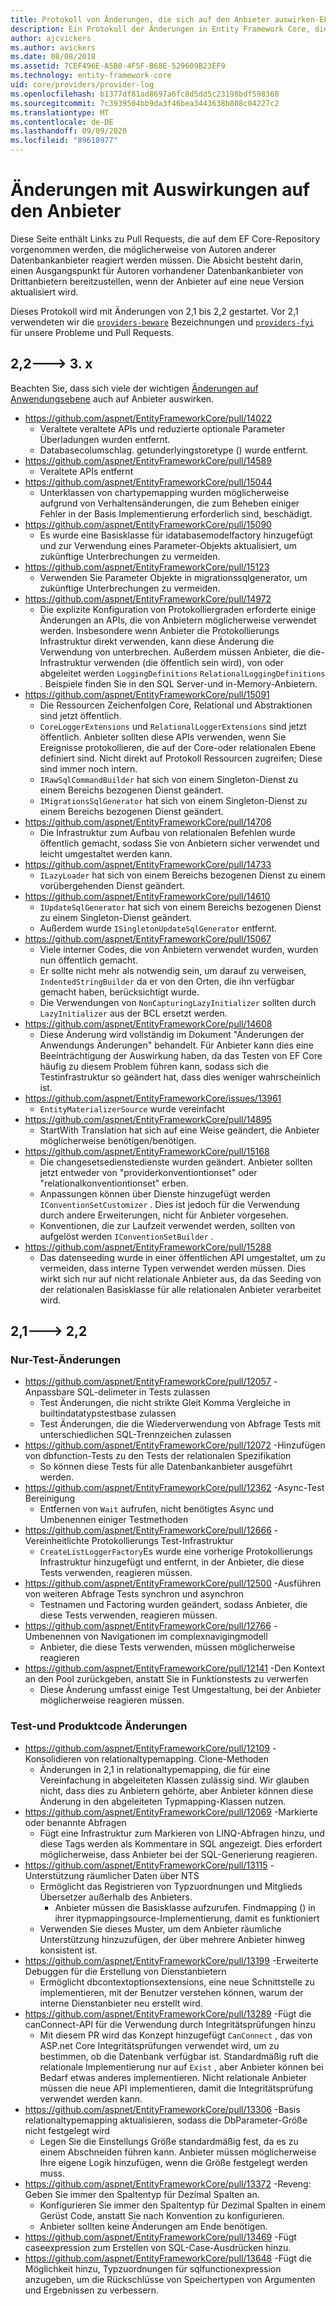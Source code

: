 ```yaml
---
title: Protokoll von Änderungen, die sich auf den Anbieter auswirken-EF Core
description: Ein Protokoll der Änderungen in Entity Framework Core, die Auswirkungen auf Anbieter haben
author: ajcvickers
ms.author: avickers
ms.date: 08/08/2018
ms.assetid: 7CEF496E-A5B0-4F5F-B68E-529609B23EF9
ms.technology: entity-framework-core
uid: core/providers/provider-log
ms.openlocfilehash: b1377df81ad8697a6fc8d5dd5c23198bdf598368
ms.sourcegitcommit: 7c3939504bb9da3f46bea3443638b808c04227c2
ms.translationtype: MT
ms.contentlocale: de-DE
ms.lasthandoff: 09/09/2020
ms.locfileid: "89618977"
---
```

# <a name="provider-impacting-changes"></a>Änderungen mit Auswirkungen auf den Anbieter

Diese Seite enthält Links zu Pull Requests, die auf dem EF Core-Repository vorgenommen werden, die möglicherweise von Autoren anderer Datenbankanbieter reagiert werden müssen. Die Absicht besteht darin, einen Ausgangspunkt für Autoren vorhandener Datenbankanbieter von Drittanbietern bereitzustellen, wenn der Anbieter auf eine neue Version aktualisiert wird.

Dieses Protokoll wird mit Änderungen von 2,1 bis 2,2 gestartet. Vor 2,1 verwendeten wir die [`providers-beware`](https://github.com/aspnet/EntityFrameworkCore/labels/providers-beware) Bezeichnungen und [`providers-fyi`](https://github.com/aspnet/EntityFrameworkCore/labels/providers-fyi) für unsere Probleme und Pull Requests.

## <a name="22-----3x"></a>2,2---> 3. x

Beachten Sie, dass sich viele der wichtigen [Änderungen auf Anwendungsebene](xref:core/what-is-new/ef-core-3.x/breaking-changes) auch auf Anbieter auswirken.

* <https://github.com/aspnet/EntityFrameworkCore/pull/14022>
  * Veraltete veraltete APIs und reduzierte optionale Parameter Überladungen wurden entfernt.
  * Databasecolumschlag. getunderlyingstoretype () wurde entfernt.
* <https://github.com/aspnet/EntityFrameworkCore/pull/14589>
  * Veraltete APIs entfernt
* <https://github.com/aspnet/EntityFrameworkCore/pull/15044>
  * Unterklassen von chartypemapping wurden möglicherweise aufgrund von Verhaltensänderungen, die zum Beheben einiger Fehler in der Basis Implementierung erforderlich sind, beschädigt.
* <https://github.com/aspnet/EntityFrameworkCore/pull/15090>
  * Es wurde eine Basisklasse für idatabasemodelfactory hinzugefügt und zur Verwendung eines Parameter-Objekts aktualisiert, um zukünftige Unterbrechungen zu vermeiden.
* <https://github.com/aspnet/EntityFrameworkCore/pull/15123>
  * Verwenden Sie Parameter Objekte in migrationssqlgenerator, um zukünftige Unterbrechungen zu vermeiden.
* <https://github.com/aspnet/EntityFrameworkCore/pull/14972>
  * Die explizite Konfiguration von Protokolliergraden erforderte einige Änderungen an APIs, die von Anbietern möglicherweise verwendet werden. Insbesondere wenn Anbieter die Protokollierungs Infrastruktur direkt verwenden, kann diese Änderung die Verwendung von unterbrechen. Außerdem müssen Anbieter, die die-Infrastruktur verwenden (die öffentlich sein wird), von oder abgeleitet werden `LoggingDefinitions` `RelationalLoggingDefinitions` . Beispiele finden Sie in den SQL Server-und in-Memory-Anbietern.
* <https://github.com/aspnet/EntityFrameworkCore/pull/15091>
  * Die Ressourcen Zeichenfolgen Core, Relational und Abstraktionen sind jetzt öffentlich.
  * `CoreLoggerExtensions` und `RelationalLoggerExtensions` sind jetzt öffentlich. Anbieter sollten diese APIs verwenden, wenn Sie Ereignisse protokollieren, die auf der Core-oder relationalen Ebene definiert sind. Nicht direkt auf Protokoll Ressourcen zugreifen; Diese sind immer noch intern.
  * `IRawSqlCommandBuilder` hat sich von einem Singleton-Dienst zu einem Bereichs bezogenen Dienst geändert.
  * `IMigrationsSqlGenerator` hat sich von einem Singleton-Dienst zu einem Bereichs bezogenen Dienst geändert.
* <https://github.com/aspnet/EntityFrameworkCore/pull/14706>
  * Die Infrastruktur zum Aufbau von relationalen Befehlen wurde öffentlich gemacht, sodass Sie von Anbietern sicher verwendet und leicht umgestaltet werden kann.
* <https://github.com/aspnet/EntityFrameworkCore/pull/14733>
  * `ILazyLoader` hat sich von einem Bereichs bezogenen Dienst zu einem vorübergehenden Dienst geändert.
* <https://github.com/aspnet/EntityFrameworkCore/pull/14610>
  * `IUpdateSqlGenerator` hat sich von einem Bereichs bezogenen Dienst zu einem Singleton-Dienst geändert.
  * Außerdem wurde `ISingletonUpdateSqlGenerator` entfernt.
* <https://github.com/aspnet/EntityFrameworkCore/pull/15067>
  * Viele interner Codes, die von Anbietern verwendet wurden, wurden nun öffentlich gemacht.
  * Er sollte nicht mehr als notwendig sein, um darauf zu verweisen, `IndentedStringBuilder` da er von den Orten, die ihn verfügbar gemacht haben, berücksichtigt wurde.
  * Die Verwendungen von `NonCapturingLazyInitializer` sollten durch `LazyInitializer` aus der BCL ersetzt werden.
* <https://github.com/aspnet/EntityFrameworkCore/pull/14608>
  * Diese Änderung wird vollständig im Dokument "Änderungen der Anwendungs Änderungen" behandelt. Für Anbieter kann dies eine Beeinträchtigung der Auswirkung haben, da das Testen von EF Core häufig zu diesem Problem führen kann, sodass sich die Testinfrastruktur so geändert hat, dass dies weniger wahrscheinlich ist.
* <https://github.com/aspnet/EntityFrameworkCore/issues/13961>
  * `EntityMaterializerSource` wurde vereinfacht
* <https://github.com/aspnet/EntityFrameworkCore/pull/14895>
  * StartWith Translation hat sich auf eine Weise geändert, die Anbieter möglicherweise benötigen/benötigen.
* <https://github.com/aspnet/EntityFrameworkCore/pull/15168>
  * Die changesetsedienstedienste wurden geändert. Anbieter sollten jetzt entweder von "providerkonventiontionset" oder "relationalkonventiontionset" erben.
  * Anpassungen können über Dienste hinzugefügt werden `IConventionSetCustomizer` . Dies ist jedoch für die Verwendung durch andere Erweiterungen, nicht für Anbieter vorgesehen.
  * Konventionen, die zur Laufzeit verwendet werden, sollten von aufgelöst werden `IConventionSetBuilder` .
* <https://github.com/aspnet/EntityFrameworkCore/pull/15288>
  * Das datenseeding wurde in einer öffentlichen API umgestaltet, um zu vermeiden, dass interne Typen verwendet werden müssen. Dies wirkt sich nur auf nicht relationale Anbieter aus, da das Seeding von der relationalen Basisklasse für alle relationalen Anbieter verarbeitet wird.

## <a name="21-----22"></a>2,1---> 2,2

### <a name="test-only-changes"></a>Nur-Test-Änderungen

* <https://github.com/aspnet/EntityFrameworkCore/pull/12057> -Anpassbare SQL-delimeter in Tests zulassen
  * Test Änderungen, die nicht strikte Gleit Komma Vergleiche in builtindatatypstestbase zulassen
  * Test Änderungen, die die Wiederverwendung von Abfrage Tests mit unterschiedlichen SQL-Trennzeichen zulassen
* <https://github.com/aspnet/EntityFrameworkCore/pull/12072> -Hinzufügen von dbfunction-Tests zu den Tests der relationalen Spezifikation
  * So können diese Tests für alle Datenbankanbieter ausgeführt werden.
* <https://github.com/aspnet/EntityFrameworkCore/pull/12362> -Async-Test Bereinigung
  * Entfernen von `Wait` aufrufen, nicht benötigtes Async und Umbenennen einiger Testmethoden
* <https://github.com/aspnet/EntityFrameworkCore/pull/12666> -Vereinheitlichte Protokollierungs Test-Infrastruktur
  * `CreateListLoggerFactory`Es wurde eine vorherige Protokollierungs Infrastruktur hinzugefügt und entfernt, in der Anbieter, die diese Tests verwenden, reagieren müssen.
* <https://github.com/aspnet/EntityFrameworkCore/pull/12500> -Ausführen von weiteren Abfrage Tests synchron und asynchron
  * Testnamen und Factoring wurden geändert, sodass Anbieter, die diese Tests verwenden, reagieren müssen.
* <https://github.com/aspnet/EntityFrameworkCore/pull/12766> -Umbenennen von Navigationen im complexnavigingmodell
  * Anbieter, die diese Tests verwenden, müssen möglicherweise reagieren
* <https://github.com/aspnet/EntityFrameworkCore/pull/12141> -Den Kontext an den Pool zurückgeben, anstatt Sie in Funktionstests zu verwerfen
  * Diese Änderung umfasst einige Test Umgestaltung, bei der Anbieter möglicherweise reagieren müssen.

### <a name="test-and-product-code-changes"></a>Test-und Produktcode Änderungen

* <https://github.com/aspnet/EntityFrameworkCore/pull/12109> -Konsolidieren von relationaltypemapping. Clone-Methoden
  * Änderungen in 2,1 in relationaltypemapping, die für eine Vereinfachung in abgeleiteten Klassen zulässig sind. Wir glauben nicht, dass dies zu Anbietern gehörte, aber Anbieter können diese Änderung in den abgeleiteten Typmapping-Klassen nutzen.
* <https://github.com/aspnet/EntityFrameworkCore/pull/12069> -Markierte oder benannte Abfragen
  * Fügt eine Infrastruktur zum Markieren von LINQ-Abfragen hinzu, und diese Tags werden als Kommentare in SQL angezeigt. Dies erfordert möglicherweise, dass Anbieter bei der SQL-Generierung reagieren.
* <https://github.com/aspnet/EntityFrameworkCore/pull/13115> -Unterstützung räumlicher Daten über NTS
  * Ermöglicht das Registrieren von Typzuordnungen und Mitglieds Übersetzer außerhalb des Anbieters.
    * Anbieter müssen die Basisklasse aufzurufen. Findmapping () in ihrer itypmappingsource-Implementierung, damit es funktioniert
  * Verwenden Sie dieses Muster, um dem Anbieter räumliche Unterstützung hinzuzufügen, der über mehrere Anbieter hinweg konsistent ist.
* <https://github.com/aspnet/EntityFrameworkCore/pull/13199> -Erweiterte Debuggen für die Erstellung von Dienstanbietern
  * Ermöglicht dbcontextoptionsextensions, eine neue Schnittstelle zu implementieren, mit der Benutzer verstehen können, warum der interne Dienstanbieter neu erstellt wird.
* <https://github.com/aspnet/EntityFrameworkCore/pull/13289> -Fügt die canConnect-API für die Verwendung durch Integritätsprüfungen hinzu
  * Mit diesem PR wird das Konzept hinzugefügt `CanConnect` , das von ASP.net Core Integritätsprüfungen verwendet wird, um zu bestimmen, ob die Datenbank verfügbar ist. Standardmäßig ruft die relationale Implementierung nur auf `Exist` , aber Anbieter können bei Bedarf etwas anderes implementieren. Nicht relationale Anbieter müssen die neue API implementieren, damit die Integritätsprüfung verwendet werden kann.
* <https://github.com/aspnet/EntityFrameworkCore/pull/13306> -Basis relationaltypemapping aktualisieren, sodass die DbParameter-Größe nicht festgelegt wird
  * Legen Sie die Einstellungs Größe standardmäßig fest, da es zu einem Abschneiden führen kann. Anbieter müssen möglicherweise Ihre eigene Logik hinzufügen, wenn die Größe festgelegt werden muss.
* <https://github.com/aspnet/EntityFrameworkCore/pull/13372> -Reveng: Geben Sie immer den Spaltentyp für Dezimal Spalten an.
  * Konfigurieren Sie immer den Spaltentyp für Dezimal Spalten in einem Gerüst Code, anstatt Sie nach Konvention zu konfigurieren.
  * Anbieter sollten keine Änderungen am Ende benötigen.
* <https://github.com/aspnet/EntityFrameworkCore/pull/13469> -Fügt caseexpression zum Erstellen von SQL-Case-Ausdrücken hinzu.
* <https://github.com/aspnet/EntityFrameworkCore/pull/13648> -Fügt die Möglichkeit hinzu, Typzuordnungen für sqlfunctionexpression anzugeben, um die Rückschlüsse von Speichertypen von Argumenten und Ergebnissen zu verbessern.
